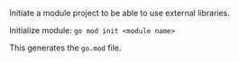 Initiate a module project to be able to use external libraries.

Initialize module: `go mod init <module name>`

This generates the `go.mod` file.